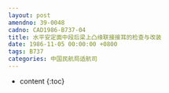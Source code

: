```yaml
---
layout: post
amendno: 39-0048
cadno: CAD1986-B737-04
title: 水平安定面中段后梁上凸缘联接接耳的检查与改装
date: 1986-11-05 00:00:00 +0800
tags: B737
categories: 中国民航局适航司
---
```


* content
{:toc}


